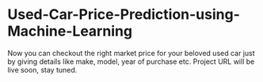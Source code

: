 # Used-Car-Price-Prediction-using-Machine-Learning
Now you can checkout the right market price for your beloved used car just by giving details like make, model, year of purchase etc.
Project URL will be live soon, stay tuned.
